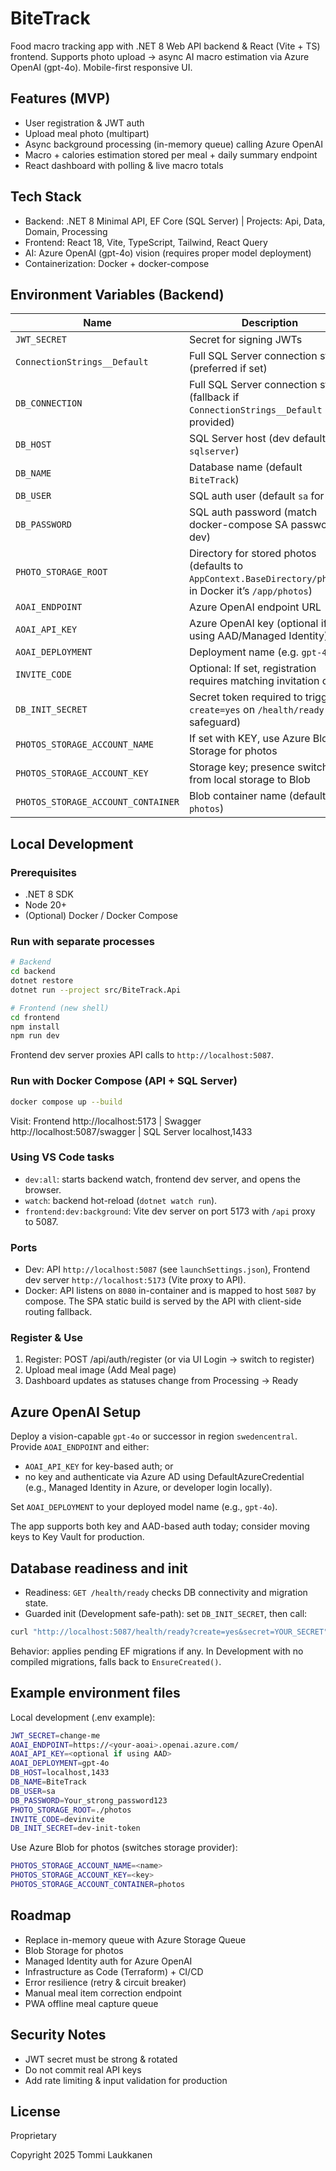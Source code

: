 # BiteTrack

Food macro tracking app with .NET 8 Web API backend & React (Vite + TS) frontend. Supports photo upload -> async AI macro estimation via Azure OpenAI (gpt-4o). Mobile-first responsive UI.

## Features (MVP)
- User registration & JWT auth
- Upload meal photo (multipart)
- Async background processing (in-memory queue) calling Azure OpenAI
- Macro + calories estimation stored per meal + daily summary endpoint
- React dashboard with polling & live macro totals

## Tech Stack
- Backend: .NET 8 Minimal API, EF Core (SQL Server) | Projects: Api, Data, Domain, Processing
- Frontend: React 18, Vite, TypeScript, Tailwind, React Query
- AI: Azure OpenAI (gpt-4o) vision (requires proper model deployment)
- Containerization: Docker + docker-compose

## Environment Variables (Backend)
| Name | Description |
|------|-------------|
| `JWT_SECRET` | Secret for signing JWTs |
| `ConnectionStrings__Default` | Full SQL Server connection string (preferred if set) |
| `DB_CONNECTION` | Full SQL Server connection string (fallback if `ConnectionStrings__Default` not provided) |
| `DB_HOST` | SQL Server host (dev defaults to `sqlserver`) |
| `DB_NAME` | Database name (default `BiteTrack`) |
| `DB_USER` | SQL auth user (default `sa` for dev) |
| `DB_PASSWORD` | SQL auth password (match docker-compose SA password in dev) |
| `PHOTO_STORAGE_ROOT` | Directory for stored photos (defaults to `AppContext.BaseDirectory/photos`; in Docker it’s `/app/photos`) |
| `AOAI_ENDPOINT` | Azure OpenAI endpoint URL |
| `AOAI_API_KEY` | Azure OpenAI key (optional if using AAD/Managed Identity) |
| `AOAI_DEPLOYMENT` | Deployment name (e.g. `gpt-4o`) |
| `INVITE_CODE` | Optional: If set, registration requires matching invitation code |
| `DB_INIT_SECRET` | Secret token required to trigger `?create=yes` on `/health/ready` (dev safeguard) |
| `PHOTOS_STORAGE_ACCOUNT_NAME` | If set with KEY, use Azure Blob Storage for photos |
| `PHOTOS_STORAGE_ACCOUNT_KEY` | Storage key; presence switches from local storage to Blob |
| `PHOTOS_STORAGE_ACCOUNT_CONTAINER` | Blob container name (default `photos`) |

## Local Development

### Prerequisites
- .NET 8 SDK
- Node 20+
- (Optional) Docker / Docker Compose

### Run with separate processes
```bash
# Backend
cd backend
dotnet restore
dotnet run --project src/BiteTrack.Api

# Frontend (new shell)
cd frontend
npm install
npm run dev
```
Frontend dev server proxies API calls to `http://localhost:5087`.

### Run with Docker Compose (API + SQL Server)
```bash
docker compose up --build
```
Visit: Frontend http://localhost:5173 | Swagger http://localhost:5087/swagger | SQL Server localhost,1433

### Using VS Code tasks
- `dev:all`: starts backend watch, frontend dev server, and opens the browser.
- `watch`: backend hot-reload (`dotnet watch run`).
- `frontend:dev:background`: Vite dev server on port 5173 with `/api` proxy to 5087.

### Ports
- Dev: API `http://localhost:5087` (see `launchSettings.json`), Frontend dev server `http://localhost:5173` (Vite proxy to API).
- Docker: API listens on `8080` in-container and is mapped to host `5087` by compose. The SPA static build is served by the API with client-side routing fallback.

### Register & Use
1. Register: POST /api/auth/register (or via UI Login -> switch to register)
2. Upload meal image (Add Meal page)
3. Dashboard updates as statuses change from Processing -> Ready

## Azure OpenAI Setup
Deploy a vision-capable `gpt-4o` or successor in region `swedencentral`. Provide `AOAI_ENDPOINT` and either:
- `AOAI_API_KEY` for key-based auth; or
- no key and authenticate via Azure AD using DefaultAzureCredential (e.g., Managed Identity in Azure, or developer login locally).

Set `AOAI_DEPLOYMENT` to your deployed model name (e.g., `gpt-4o`).

The app supports both key and AAD-based auth today; consider moving keys to Key Vault for production.

## Database readiness and init
- Readiness: `GET /health/ready` checks DB connectivity and migration state.
- Guarded init (Development safe-path): set `DB_INIT_SECRET`, then call:

```bash
curl "http://localhost:5087/health/ready?create=yes&secret=YOUR_SECRET"
```

Behavior: applies pending EF migrations if any. In Development with no compiled migrations, falls back to `EnsureCreated()`.

## Example environment files

Local development (.env example):

```bash
JWT_SECRET=change-me
AOAI_ENDPOINT=https://<your-aoai>.openai.azure.com/
AOAI_API_KEY=<optional if using AAD>
AOAI_DEPLOYMENT=gpt-4o
DB_HOST=localhost,1433
DB_NAME=BiteTrack
DB_USER=sa
DB_PASSWORD=Your_strong_password123
PHOTO_STORAGE_ROOT=./photos
INVITE_CODE=devinvite
DB_INIT_SECRET=dev-init-token
```

Use Azure Blob for photos (switches storage provider):

```bash
PHOTOS_STORAGE_ACCOUNT_NAME=<name>
PHOTOS_STORAGE_ACCOUNT_KEY=<key>
PHOTOS_STORAGE_ACCOUNT_CONTAINER=photos
```

## Roadmap
- Replace in-memory queue with Azure Storage Queue
- Blob Storage for photos
- Managed Identity auth for Azure OpenAI
- Infrastructure as Code (Terraform) + CI/CD
- Error resilience (retry & circuit breaker)
- Manual meal item correction endpoint
- PWA offline meal capture queue

## Security Notes
- JWT secret must be strong & rotated
- Do not commit real API keys
- Add rate limiting & input validation for production

## License
Proprietary

Copyright 2025 Tommi Laukkanen